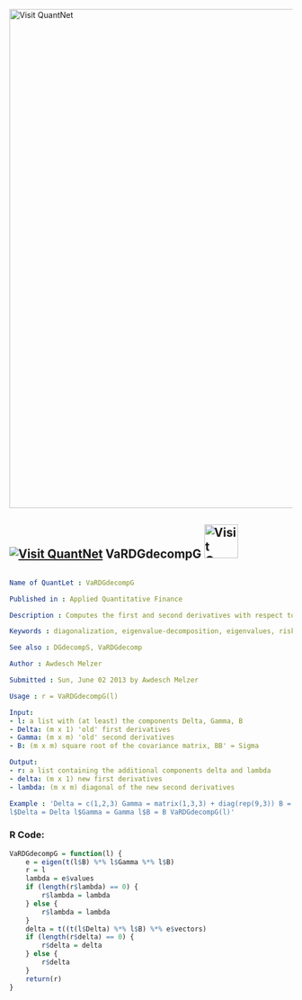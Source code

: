 
[<img src="https://github.com/QuantLet/Styleguide-and-FAQ/blob/master/pictures/banner.png" width="888" alt="Visit QuantNet">](http://quantlet.de/)

## [<img src="https://github.com/QuantLet/Styleguide-and-FAQ/blob/master/pictures/qloqo.png" alt="Visit QuantNet">](http://quantlet.de/) **VaRDGdecompG** [<img src="https://github.com/QuantLet/Styleguide-and-FAQ/blob/master/pictures/QN2.png" width="60" alt="Visit QuantNet 2.0">](http://quantlet.de/)

```yaml

Name of QuantLet : VaRDGdecompG

Published in : Applied Quantitative Finance

Description : Computes the first and second derivatives with respect to the new risk factors.

Keywords : diagonalization, eigenvalue-decomposition, eigenvalues, risk, derivative

See also : DGdecompS, VaRDGdecomp

Author : Awdesch Melzer

Submitted : Sun, June 02 2013 by Awdesch Melzer

Usage : r = VaRDGdecompG(l)

Input: 
- l: a list with (at least) the components Delta, Gamma, B
- Delta: (m x 1) 'old' first derivatives
- Gamma: (m x m) 'old' second derivatives
- B: (m x m) square root of the covariance matrix, BB' = Sigma

Output: 
- r: a list containing the additional components delta and lambda
- delta: (m x 1) new first derivatives
- lambda: (m x m) diagonal of the new second derivatives

Example : 'Delta = c(1,2,3) Gamma = matrix(1,3,3) + diag(rep(9,3)) B = diag(rep(1,3)) l = list()
l$Delta = Delta l$Gamma = Gamma l$B = B VaRDGdecompG(l)'

```


### R Code:
```r
VaRDGdecompG = function(l) {
    e = eigen(t(l$B) %*% l$Gamma %*% l$B)
    r = l
    lambda = e$values
    if (length(r$lambda) == 0) {
        r$lambda = lambda
    } else {
        r$lambda = lambda
    }
    delta = t((t(l$Delta) %*% l$B) %*% e$vectors)
    if (length(r$delta) == 0) {
        r$delta = delta
    } else {
        r$delta
    }
    return(r)
} 

```
